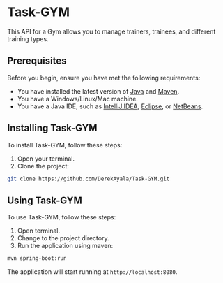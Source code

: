 # Task-GYM

This API for a Gym allows you to manage trainers, trainees, and different training types.

## Prerequisites

Before you begin, ensure you have met the following requirements:

- You have installed the latest version of [Java](https://www.oracle.com/java/technologies/downloads/#jdk21-windows) and [Maven](https://maven.apache.org/download.cgi).
- You have a Windows/Linux/Mac machine.
- You have a Java IDE, such as [IntelliJ IDEA](https://www.jetbrains.com/idea/download/), [Eclipse](https://www.eclipse.org/downloads/), or [NetBeans](https://netbeans.apache.org/download/index.html).

## Installing Task-GYM

To install Task-GYM, follow these steps:

1. Open your terminal.
2. Clone the project: 

```bash
git clone https://github.com/DerekAyala/Task-GYM.git
```

## Using Task-GYM

To use Task-GYM, follow these steps:

1. Open terminal.
2. Change to the project directory.
3. Run the application using maven:

```bash
mvn spring-boot:run
```

The application will start running at `http://localhost:8080`.

